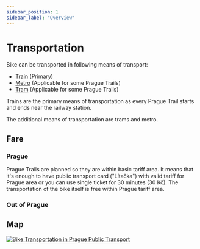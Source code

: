 ```yaml
---
sidebar_position: 1
sidebar_label: "Overview"
---
```


# Transportation

Bike can be transported in following means of transport:
- [Train](transportation/train) (Primary)
- [Metro](transportation/metro) (Applicable for some Prague Trails)
- [Tram](transportation/tram) (Applicable for some Prague Trails)

Trains are the primary means of transportation as every Prague Trail starts and ends near the railway station.

The additional means of transportation are trams and metro.

## Fare

### Prague

Prague Trails are planned so they are within basic tariff area. It means that it's enough to have public transport card ("Lítačka") with valid tariff for Prague area or you can use single ticket for 30 minutes (30 Kč). The transportation of the bike itself is free within Prague tariff area.

### Out of Prague

## Map

[![Bike Transportation in Prague Public Transport][pid]][pid-link]

[pid-link]: https://pid.cz/wp-content/uploads/mapy/ostatni/a5_cyklo_doprava.png
[pid]: /img/pid-metro-and-trams.png
(Bike Transportation in Prague Public Transport)
